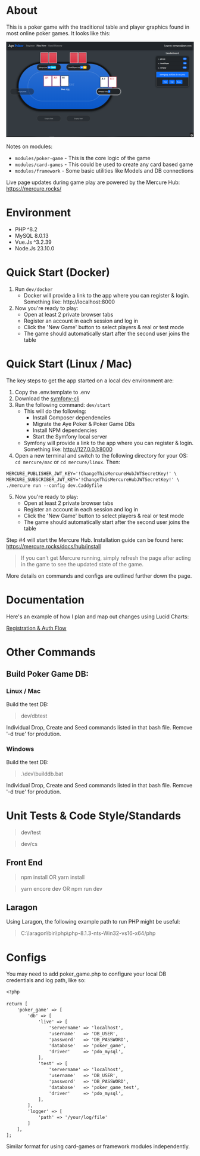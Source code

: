 # About

This is a poker game with the traditional table and player graphics found in most online poker games. It looks like this:

![Flop Action](/screenshots/flop_action.png)

Notes on modules:
* `modules/poker-game` - This is the core logic of the game
* `modules/card-games` - This could be used to create any card based game
* `modules/framework` - Some basic utilities like Models and DB connections

Live page updates during game play are powered by the Mercure Hub: https://mercure.rocks/

# Environment

- PHP ^8.2
- MySQL 8.0.13
- Vue.Js ^3.2.39
- Node.Js 23.10.0

# Quick Start (Docker)

1. Run `dev/docker`
    * Docker will provide a link to the app where you can register & login. Something like: http://localhost:8000
2. Now you're ready to play:
    * Open at least 2 private browser tabs
    * Register an account in each session and log in
    * Click the 'New Game' button to select players & real or test mode
    * The game should automatically start after the second user joins the table

# Quick Start (Linux / Mac)

The key steps to get the app started on a local dev environment are:

1. Copy the .env.template to .env
2. Download the [symfony-cli](https://symfony.com/download)
3. Run the following command: `dev/start`
    * This will do the following:
       * Install Composer dependencies
       * Migrate the Aye Poker & Poker Game DBs
       * Install NPM dependencies
       * Start the Symfony local server
    * Symfony will provide a link to the app where you can register & login. Something like: http://127.0.0.1:8000
4. Open a new terminal and switch to the following directory for your OS: `cd mercure/mac` or `cd mercure/linux`. Then:

```
MERCURE_PUBLISHER_JWT_KEY='!ChangeThisMercureHubJWTSecretKey!' \
MERCURE_SUBSCRIBER_JWT_KEY='!ChangeThisMercureHubJWTSecretKey!' \
./mercure run --config dev.Caddyfile
```

5. Now you're ready to play:
    * Open at least 2 private browser tabs
    * Register an account in each session and log in
    * Click the 'New Game' button to select players & real or test mode
    * The game should automatically start after the second user joins the table

Step #4 will start the Mercure Hub. Installation guide can be found here: https://mercure.rocks/docs/hub/install


> If you can't get Mercure running, simply refresh the page after acting in the game to see the updated state of the game.

More details on commands and configs are outlined further down the page.

# Documentation

Here's an example of how I plan and map out changes using Lucid Charts:

[Registration & Auth Flow](/documentation/registration_and_auth_flow.pdf)

# Other Commands

## Build Poker Game DB:

### Linux / Mac

Build the test DB:

> dev/dbtest

Individual Drop, Create and Seed commands listed in that bash file. Remove '-d true' for prodution.

### Windows

Build the test DB:

> .\dev\builddb.bat

Individual Drop, Create and Seed commands listed in that bash file. Remove '-d true' for prodution.

# Unit Tests & Code Style/Standards

> dev/test

> dev/cs

## Front End

> npm install OR yarn install

> yarn encore dev OR npm run dev

## Laragon

Using Laragon, the following example path to run PHP might be useful:

> C:\laragon\bin\php\php-8.1.3-nts-Win32-vs16-x64/php

# Configs

You may need to add poker_game.php to configure your local DB credentials and log path, like so:

```
<?php

return [
    'poker_game' => [
        'db' => [
            'live' => [
                'servername' => 'localhost',
                'username'   => 'DB_USER',
                'password'   => 'DB_PASSWORD',
                'database'   => 'poker_game',
                'driver'     => 'pdo_mysql',
            ],
            'test' => [
                'servername' => 'localhost',
                'username'   => 'DB_USER',
                'password'   => 'DB_PASSWORD',
                'database'   => 'poker_game_test',
                'driver'     => 'pdo_mysql',
            ],
        ],
        'logger' => [
            'path' => '/your/log/file'
        ]
    ],
];

```

Similar format for using card-games or framework modules independently.

